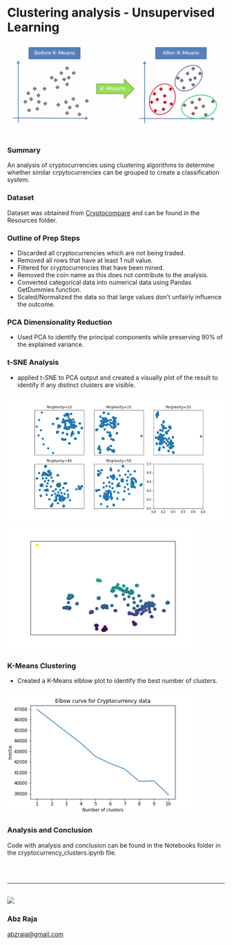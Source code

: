 # Clustering analysis - Unsupervised Learning
<img src="Images/k-means.png">

### Summary

An analysis of cryptocurrencies using clustering algorithms to determine whether similar crpytocurrencies can be grouped to create a classification system.

### Dataset
Dataset was obtained from [Cryptocompare](https://min-api.cryptocompare.com/data/all/coinlist) and can be found in the Resources folder.


### Outline of Prep Steps

* Discarded all cryptocurrencies which are not being traded.
* Removed all rows that have at least 1 null value.
* Filtered for cryptocurrencies that have been mined.
* Removed the coin name as this does not contribute to the analysis.
* Converted categorical data into numerical data using Pandas GetDummies function.
* Scaled/Normalized the data so that large values don't unfairly influence the outcome.


### PCA Dimensionality Reduction

* Used PCA to identify the principal components while preserving 90% of the explained variance.

### t-SNE Analysis
* applied t-SNE to PCA output and created a visually plot of the result to identify if any distinct clusters are visible.

<img src="Images/tsne-all.png">
<br />
<img src="Images/tsne-20.png">


### K-Means Clustering 
* Created a K-Means elblow plot to identify the best number of clusters.

<img src="Images/elbow-plot.png">


### Analysis and Conclusion

Code with analysis and conclusion can be found in the Notebooks folder in the cryptocurrency_clusters.ipynb file.

<br />
<br />
<hr />
<br />

<img width="150" src="https://drive.google.com/uc?export=view&id=1OH_TvDjISYpoKL_98Jx3CDFPM7Xp8J6H">

### Abz Raja
abzraja@gmail.com
